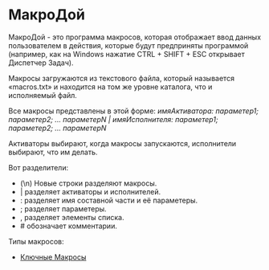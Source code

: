 # МакроДой
МакроДой - это программа макросов, которая отображает ввод данных пользователем в действия, которые будут предприняты программой (например, как на Windows нажатие CTRL + SHIFT + ESC открывает Диспетчер Задач).

Макросы загружаются из текстового файла, который называется «macros.txt» и находится на том же уровне каталога, что и исполняемый файл.

Все макросы представлены в этой форме:
*имяАктиватора: параметер1; параметер2; ... параметерN | имяИсполнителя: параметер1; параметер2; ... параметерN*

Активаторы выбирают, когда макросы запускаются, исполнители выбирают, что им делать.

Вот разделители:
* (\n) Новые строки разделяют макросы. 
* | разделяет активаторы и исполнителей.
* : разделяет имя составной части и её параметеры.
* ; разделяет параметеры.
* , разделяет элементы списка.
* \# обозначает комментарии.

Типы макросов:
* [Ключные Макросы](./Key-Macros-ru-RU.md "Страница-вики ключных макросов")